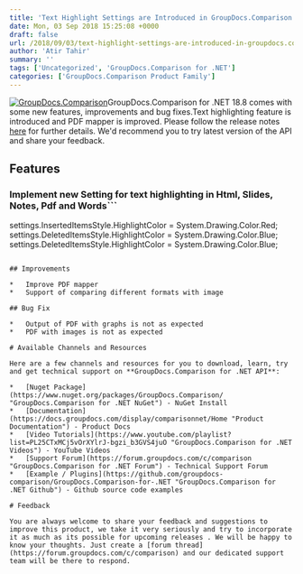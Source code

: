 ```yaml
---
title: 'Text Highlight Settings are Introduced in GroupDocs.Comparison for .NET 18.8'
date: Mon, 03 Sep 2018 15:25:08 +0000
draft: false
url: /2018/09/03/text-highlight-settings-are-introduced-in-groupdocs.comparison-for-.net-18.8/
author: 'Atir Tahir'
summary: ''
tags: ['Uncategorized', 'GroupDocs.Comparison for .NET']
categories: ['GroupDocs.Comparison Product Family']
---
```


[![GroupDocs.Comparison](https://blog.groupdocs.com/wp-content/uploads/sites/4/2016/11/groupdocs-comparison-net.png)](https://www.groupdocs.com/products/comparison/net)GroupDocs.Comparison for .NET 18.8 comes with some new features, improvements and bug fixes.Text highlighting feature is introduced and PDF mapper is improved. Please follow the release notes [here](https://docs.groupdocs.com/display/comparisonnet/GroupDocs.Comparison+for+.NET+18.8+Release+Notes) for further details. We'd recommend you to try latest version of the API and share your feedback.

## Features

### Implement new Setting for text highlighting in Html, Slides, Notes, Pdf and Words```
settings.InsertedItemsStyle.HighlightColor = System.Drawing.Color.Red;
settings.DeletedItemsStyle.HighlightColor = System.Drawing.Color.Blue;
settings.DeletedItemsStyle.HighlightColor = System.Drawing.Color.Blue;
```

## Improvements

*   Improve PDF mapper
*   Support of comparing different formats with image

## Bug Fix

*   Output of PDF with graphs is not as expected
*   PDF with images is not as expected

# Available Channels and Resources

Here are a few channels and resources for you to download, learn, try and get technical support on **GroupDocs.Comparison for .NET API**:

*   [Nuget Package](https://www.nuget.org/packages/GroupDocs.Comparison/ "GroupDocs.Comparison for .NET NuGet") - NuGet Install
*   [Documentation](https://docs.groupdocs.com/display/comparisonnet/Home "Product Documentation") - Product Docs
*   [Video Tutorials](https://www.youtube.com/playlist?list=PL25CTxMCj5vOrXYlrJ-bgzi_b3GVS4juO "GroupDocs.Comparison for .NET Videos") - YouTube Videos
*   [Support Forum](https://forum.groupdocs.com/c/comparison "GroupDocs.Comparison for .NET Forum") - Technical Support Forum
*   [Example / Plugins](https://github.com/groupdocs-comparison/GroupDocs.Comparison-for-.NET "GroupDocs.Comparison for .NET Github") - Github source code examples

# Feedback

You are always welcome to share your feedback and suggestions to improve this product, we take it very seriously and try to incorporate it as much as its possible for upcoming releases . We will be happy to know your thoughts. Just create a [forum thread](https://forum.groupdocs.com/c/comparison) and our dedicated support team will be there to respond.





